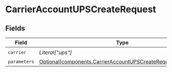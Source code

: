 # CarrierAccountUPSCreateRequest


## Fields

| Field                                                                                                                                | Type                                                                                                                                 | Required                                                                                                                             | Description                                                                                                                          |
| ------------------------------------------------------------------------------------------------------------------------------------ | ------------------------------------------------------------------------------------------------------------------------------------ | ------------------------------------------------------------------------------------------------------------------------------------ | ------------------------------------------------------------------------------------------------------------------------------------ |
| `carrier`                                                                                                                            | *Literal["ups"]*                                                                                                                     | :heavy_check_mark:                                                                                                                   | N/A                                                                                                                                  |
| `parameters`                                                                                                                         | [Optional[components.CarrierAccountUPSCreateRequestParameters]](../../models/components/carrieraccountupscreaterequestparameters.md) | :heavy_minus_sign:                                                                                                                   | N/A                                                                                                                                  |